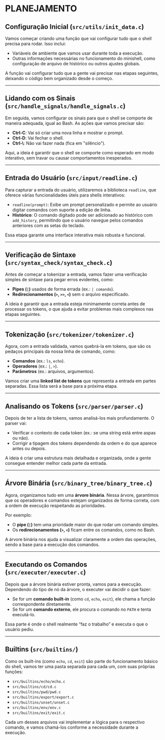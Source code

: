 # PLANEJAMENTO

## Configuração Inicial (`src/utils/init_data.c`)
Vamos começar criando uma função que vai configurar tudo que o shell precisa para rodar. Isso inclui:
- Variáveis de ambiente que vamos usar durante toda a execução.
- Outras informações necessárias no funcionamento do minishell, como configuração de arquivo de histórico ou outros ajustes globais.

A função vai configurar tudo que a gente vai precisar nas etapas seguintes, deixando o código bem organizado desde o começo.

---

## Lidando com os Sinais (`src/handle_signals/handle_signals.c`)
Em seguida, vamos configurar os sinais para que o shell se comporte de maneira adequada, igual ao Bash. As ações que vamos precisar são:
- **Ctrl-C**: Vai só criar uma nova linha e mostrar o prompt.
- **Ctrl-D**: Vai fechar o shell.
- **Ctrl-\\**: Não vai fazer nada (fica em "silêncio").

Aqui, a ideia é garantir que o shell se comporte como esperado em modo interativo, sem travar ou causar comportamentos inesperados.

---

## Entrada do Usuário (`src/input/readline.c`)
Para capturar a entrada do usuário, utilizaremos a biblioteca `readline`, que oferece várias funcionalidades úteis para shells interativos:
- `readline(prompt)`: Exibe um prompt personalizado e permite ao usuário digitar comandos com suporte a edição de linha.
- **Histórico**: O comando digitado pode ser adicionado ao histórico com `add_history`, permitindo que o usuário navegue pelos comandos anteriores com as setas do teclado.

Essa etapa garante uma interface interativa mais robusta e funcional.

---

## Verificação de Sintaxe (`src/syntax_check/syntax_check.c`)
Antes de começar a tokenizar a entrada, vamos fazer uma verificação simples de sintaxe para pegar erros evidentes, como:
- **Pipes (`|`)** usados de forma errada (ex.: `| comando`).
- **Redirecionamentos (`>`, `>>`, `<`)** sem o arquivo especificado.

A ideia é garantir que a entrada esteja minimamente correta antes de processar os tokens, o que ajuda a evitar problemas mais complexos nas etapas seguintes.

---

## Tokenização (`src/tokenizer/tokenizer.c`)
Agora, com a entrada validada, vamos quebrá-la em tokens, que são os pedaços principais da nossa linha de comando, como:
- **Comandos** (ex.: `ls`, `echo`).
- **Operadores** (ex.: `|`, `>`).
- **Parâmetros** (ex.: arquivos, argumentos).

Vamos criar uma **linked list de tokens** que representa a entrada em partes separadas. Essa lista será a base para a próxima etapa.

---

## Analisando os Tokens (`src/parser/parser.c`)
Depois de ter a lista de tokens, vamos analisá-los mais profundamente. O parser vai:
- Verificar o contexto de cada token (ex.: se uma string está entre aspas ou não).
- Corrigir a tipagem dos tokens dependendo da ordem e do que aparece antes ou depois.

A ideia é criar uma estrutura mais detalhada e organizada, onde a gente consegue entender melhor cada parte da entrada.

---

## Árvore Binária (`src/binary_tree/binary_tree.c`)
Agora, organizamos tudo em uma **árvore binária**. Nessa árvore, garantimos que os operadores e comandos estejam organizados de forma correta, com a ordem de execução respeitando as prioridades. 

Por exemplo:
- O **pipe (`|`)** tem uma prioridade maior do que rodar um comando simples.
- Os **redirecionamentos (`>`, `<`)** ficam entre os comandos, como no Bash.

A árvore binária nos ajuda a visualizar claramente a ordem das operações, sendo a base para a execução dos comandos.

---

## Executando os Comandos (`src/executer/executer.c`)
Depois que a árvore binária estiver pronta, vamos para a execução. Dependendo do tipo de nó da árvore, o executer vai decidir o que fazer:
- Se for um **comando built-in** (como `cd`, `echo`, `exit`), ele chama a função correspondente diretamente.
- Se for um **comando externo**, ele procura o comando no `PATH` e tenta executá-lo.

Essa parte é onde o shell realmente “faz o trabalho” e executa o que o usuário pediu.

---

## Builtins (`src/builtins/`)
Como os built-ins (como `echo`, `cd`, `exit`) são parte do funcionamento básico do shell, vamos ter uma pasta separada para cada um, com suas próprias funções:
- `src/builtins/echo/echo.c`
- `src/builtins/cd/cd.c`
- `src/builtins/pwd/pwd.c`
- `src/builtins/export/export.c`
- `src/builtins/unset/unset.c`
- `src/builtins/env/env.c`
- `src/builtins/exit/exit.c`

Cada um desses arquivos vai implementar a lógica para o respectivo comando, e vamos chamá-los conforme a necessidade durante a execução.

